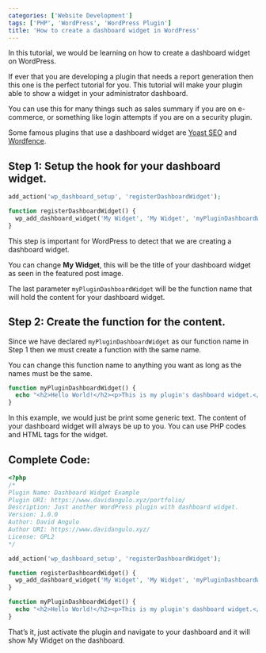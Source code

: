 ```yaml
---
categories: ['Website Development']
tags: ['PHP', 'WordPress', 'WordPress Plugin']
title: 'How to create a dashboard widget in WordPress'
---
```

In this tutorial, we would be learning on how to create a dashboard widget on WordPress.

If ever that you are developing a plugin that needs a report generation then this one is the perfect tutorial for you. This tutorial will make your plugin able to show a widget in your administrator dashboard.

You can use this for many things such as sales summary if you are on e-commerce, or something like login attempts if you are on a security plugin.

Some famous plugins that use a dashboard widget are [Yoast SEO](https://wordpress.org/plugins/wordpress-seo/) and [Wordfence](https://wordpress.org/plugins/wordfence/).

## Step 1: Setup the hook for your dashboard widget.
```php
add_action('wp_dashboard_setup', 'registerDashboardWidget');

function registerDashboardWidget() {
  wp_add_dashboard_widget('My Widget', 'My Widget', 'myPluginDashboardWidget');
}
```

This step is important for WordPress to detect that we are creating a dashboard widget.

You can change **My Widget**, this will be the title of your dashboard widget as seen in the featured post image.

The last parameter `myPluginDashboardWidget` will be the function name that will hold the content for your dashboard widget.

## Step 2: Create the function for the content.
Since we have declared `myPluginDashboardWidget` as our function name in Step 1 then we must create a function with the same name.

You can change this function name to anything you want as long as the names must be the same.

```php
function myPluginDashboardWidget() {
  echo "<h2>Hello World!</h2><p>This is my plugin's dashboard widget.</p>";
}
```

In this example, we would just be print some generic text. The content of your dashboard widget will always be up to you. You can use PHP codes and HTML tags for the widget.

## Complete Code:
```php
<?php
/*
Plugin Name: Dashboard Widget Example
Plugin URI: https://www.davidangulo.xyz/portfolio/
Description: Just another WordPress plugin with dashboard widget.
Version: 1.0.0
Author: David Angulo
Author URI: https://www.davidangulo.xyz/
License: GPL2
*/

add_action('wp_dashboard_setup', 'registerDashboardWidget');

function registerDashboardWidget() { 
  wp_add_dashboard_widget('My Widget', 'My Widget', 'myPluginDashboardWidget');
}

function myPluginDashboardWidget() {
  echo "<h2>Hello World!</h2><p>This is my plugin's dashboard widget.</p>";
}
```

That’s it, just activate the plugin and navigate to your dashboard and it will show My Widget on the dashboard.
